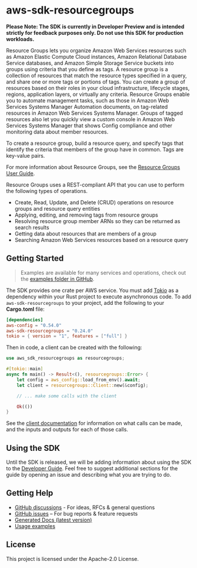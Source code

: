 # aws-sdk-resourcegroups

**Please Note: The SDK is currently in Developer Preview and is intended strictly for
feedback purposes only. Do not use this SDK for production workloads.**

Resource Groups lets you organize Amazon Web Services resources such as Amazon Elastic Compute Cloud instances, Amazon Relational Database Service databases, and Amazon Simple Storage Service buckets into groups using criteria that you define as tags. A resource group is a collection of resources that match the resource types specified in a query, and share one or more tags or portions of tags. You can create a group of resources based on their roles in your cloud infrastructure, lifecycle stages, regions, application layers, or virtually any criteria. Resource Groups enable you to automate management tasks, such as those in Amazon Web Services Systems Manager Automation documents, on tag-related resources in Amazon Web Services Systems Manager. Groups of tagged resources also let you quickly view a custom console in Amazon Web Services Systems Manager that shows Config compliance and other monitoring data about member resources.

To create a resource group, build a resource query, and specify tags that identify the criteria that members of the group have in common. Tags are key-value pairs.

For more information about Resource Groups, see the [Resource Groups User Guide](https://docs.aws.amazon.com/ARG/latest/userguide/welcome.html).

Resource Groups uses a REST-compliant API that you can use to perform the following types of operations.
  - Create, Read, Update, and Delete (CRUD) operations on resource groups and resource query entities
  - Applying, editing, and removing tags from resource groups
  - Resolving resource group member ARNs so they can be returned as search results
  - Getting data about resources that are members of a group
  - Searching Amazon Web Services resources based on a resource query

## Getting Started

> Examples are available for many services and operations, check out the
> [examples folder in GitHub](https://github.com/awslabs/aws-sdk-rust/tree/main/examples).

The SDK provides one crate per AWS service. You must add [Tokio](https://crates.io/crates/tokio)
as a dependency within your Rust project to execute asynchronous code. To add `aws-sdk-resourcegroups` to
your project, add the following to your **Cargo.toml** file:

```toml
[dependencies]
aws-config = "0.54.0"
aws-sdk-resourcegroups = "0.24.0"
tokio = { version = "1", features = ["full"] }
```

Then in code, a client can be created with the following:

```rust
use aws_sdk_resourcegroups as resourcegroups;

#[tokio::main]
async fn main() -> Result<(), resourcegroups::Error> {
    let config = aws_config::load_from_env().await;
    let client = resourcegroups::Client::new(&config);

    // ... make some calls with the client

    Ok(())
}
```

See the [client documentation](https://docs.rs/aws-sdk-resourcegroups/latest/aws_sdk_resourcegroups/client/struct.Client.html)
for information on what calls can be made, and the inputs and outputs for each of those calls.

## Using the SDK

Until the SDK is released, we will be adding information about using the SDK to the
[Developer Guide](https://docs.aws.amazon.com/sdk-for-rust/latest/dg/welcome.html). Feel free to suggest
additional sections for the guide by opening an issue and describing what you are trying to do.

## Getting Help

* [GitHub discussions](https://github.com/awslabs/aws-sdk-rust/discussions) - For ideas, RFCs & general questions
* [GitHub issues](https://github.com/awslabs/aws-sdk-rust/issues/new/choose) – For bug reports & feature requests
* [Generated Docs (latest version)](https://awslabs.github.io/aws-sdk-rust/)
* [Usage examples](https://github.com/awslabs/aws-sdk-rust/tree/main/examples)

## License

This project is licensed under the Apache-2.0 License.

